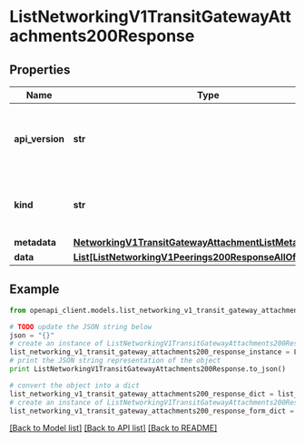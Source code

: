 # ListNetworkingV1TransitGatewayAttachments200Response


## Properties
Name | Type | Description | Notes
------------ | ------------- | ------------- | -------------
**api_version** | **str** | APIVersion defines the schema version of this representation of a resource. | [readonly] 
**kind** | **str** | Kind defines the object this REST resource represents. | [readonly] 
**metadata** | [**NetworkingV1TransitGatewayAttachmentListMetadata**](NetworkingV1TransitGatewayAttachmentListMetadata.md) |  | 
**data** | [**List[ListNetworkingV1Peerings200ResponseAllOfDataInner]**](ListNetworkingV1Peerings200ResponseAllOfDataInner.md) |  | 

## Example

```python
from openapi_client.models.list_networking_v1_transit_gateway_attachments200_response import ListNetworkingV1TransitGatewayAttachments200Response

# TODO update the JSON string below
json = "{}"
# create an instance of ListNetworkingV1TransitGatewayAttachments200Response from a JSON string
list_networking_v1_transit_gateway_attachments200_response_instance = ListNetworkingV1TransitGatewayAttachments200Response.from_json(json)
# print the JSON string representation of the object
print ListNetworkingV1TransitGatewayAttachments200Response.to_json()

# convert the object into a dict
list_networking_v1_transit_gateway_attachments200_response_dict = list_networking_v1_transit_gateway_attachments200_response_instance.to_dict()
# create an instance of ListNetworkingV1TransitGatewayAttachments200Response from a dict
list_networking_v1_transit_gateway_attachments200_response_form_dict = list_networking_v1_transit_gateway_attachments200_response.from_dict(list_networking_v1_transit_gateway_attachments200_response_dict)
```
[[Back to Model list]](../ccloud/README.md#documentation-for-models) [[Back to API list]](../ccloud/README.md#documentation-for-api-endpoints) [[Back to README]](../ccloud/README.md)


